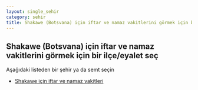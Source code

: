 ```yaml
---
layout: single_sehir
category: sehir
title: Shakawe (Botsvana) için iftar ve namaz vakitlerini görmek için bir ilçe/eyalet seç
---
```



## Shakawe (Botsvana) için iftar ve namaz vakitlerini görmek için bir ilçe/eyalet seç

Aşağıdaki listeden bir şehir ya da semt seçin


* [Shakawe için iftar ve namaz vakitleri](/iftar.html?sehir=Shakawe&ulke=Botsvana&state=Shakawe)
